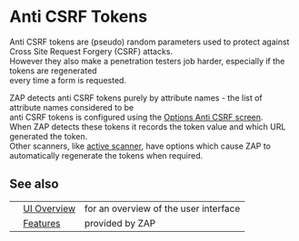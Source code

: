 # Anti CSRF Tokens

Anti CSRF tokens are (pseudo) random parameters used to protect against Cross Site Request Forgery (CSRF)
attacks.<br>However they also make a penetration testers job harder, especially if the tokens are regenerated<br>
every time a form is requested.<br>

ZAP detects anti CSRF tokens purely by attribute names - the list of attribute names considered to be<br>
anti CSRF tokens is configured using the <a href='HelpUiDialogsOptionsAnticsrf'>Options Anti CSRF screen</a>.<br>When ZAP detects these tokens it records the token value and which URL generated the token.<br>Other scanners, like <a href='HelpStartConceptsAscan'>active scanner</a>, have options which cause ZAP to automatically regenerate the tokens when required.<br>
<h2>See also</h2>
<table>
<tr><td></td><td><a href='HelpUiOverview'>UI Overview</a></td><td>for an overview of the user interface</td></tr>
<tr><td></td><td><a href='HelpStartConceptsConcepts'>Features</a></td><td>provided by ZAP</td></tr>
</table>
